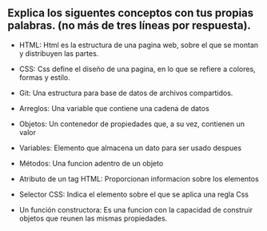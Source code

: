 ## Explica los siguentes conceptos con tus propias palabras. (no más de tres líneas por respuesta).

* HTML: Html es la estructura de una pagina web, sobre el que se montan y distribuyen las partes.

* CSS: Css define el diseño de una pagina, en lo que se refiere a colores, formas y estilo. 

* Git: Una estructura para base de datos de archivos compartidos.

* Arreglos: Una variable que contiene una cadena de datos 

* Objetos: Un contenedor de propiedades que, a su vez, contienen un valor

* Variables: Elemento que almacena un dato para ser usado despues

* Métodos: Una funcion adentro de un objeto

* Atributo de un tag HTML: Proporcionan informacion sobre los elementos

* Selector CSS: Indica el elemento sobre el que se aplica una regla Css

* Un función constructora: Es una funcion con la capacidad de construir objetos que reunen las mismas propiedades.


